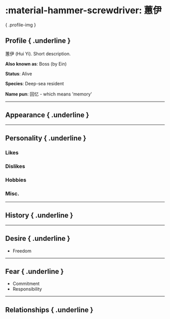 :material-hammer-screwdriver: 蕙伊
========================

{ .profile-img }

## Profile { .underline }

蕙伊 (Hui Yi). Short description.

**Also known as**: Boss (by Ein)

**Status**: Alive

**Species**: Deep-sea resident

**Name pun**: 回忆 - which means 'memory'

---

## Appearance { .underline }

---

## Personality { .underline }


### Likes

### Dislikes

### Hobbies

### Misc.

---

## History { .underline }

---

## Desire { .underline }

- Freedom

---

## Fear { .underline }

- Commitment
- Responsibility

---

## Relationships { .underline }



